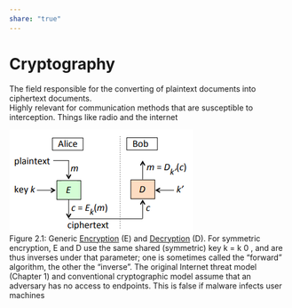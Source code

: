 ```yaml
---  
share: "true"  
---  
```

# Cryptography  
  
The field responsible for the converting of plaintext documents into ciphertext documents.   
Highly relevant for communication methods that are susceptible to interception. Things like radio and the internet  
  
![Pasted image 20240116110845.png](./assets/Pasted%20image%2020240116110845.png)  
Figure 2.1: Generic [Encryption](./Encryption.md) (E) and [Decryption](./Decryption.md) (D). For symmetric encryption, E and D use the same shared (symmetric) key k = k 0 , and are thus inverses under that parameter; one is sometimes called the “forward” algorithm, the other the “inverse”. The original Internet threat model (Chapter 1) and conventional cryptographic model assume that an adversary has no access to endpoints. This is false if malware infects user machines